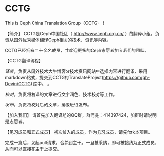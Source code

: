 # CCTG
This is Ceph China Translation Group（CCTG）！
 
【简介】 
CCTG是Ceph中国社区（ http://www.ceph.org.cn/ ）的翻译小组，负责从国外优秀媒体翻译Ceph相关的技术、资讯等内容。 

CCTG已经拥有二十余名成员，并欢迎更多的Ceph志愿者加入我们的团队。 

【CCTG翻译流程】 

*译者*，负责从国外技术大牛博客or技术资讯网站中选择内容进行翻译，采用markdown格式，提交到CCTG的TranslateProject(https://github.com/gh-Devin/CCTG) 库中。 。 

*校对*，负责将初译的文章进行文字润色、技术校对等工作。 

*发布*，负责将校对后的文章，排版进行发布。 

【加入我们】 
请首先加入翻译组的QQ群，群号是：414397424，加群时请说明是志愿者。 


【见习成员和正式成员】 
初次加入的成员，作为见习成员，请先fork本项目。 

完成一篇后，发起pull请求，合并到主干。一旦被采纳，即可被接纳为正式成员，从而可以直接在主干上提交。 
